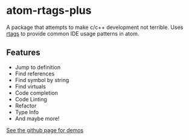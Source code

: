 # atom-rtags-plus

A package that attempts to make c/c++ development not terrible.
Uses [rtags](https://github.com/Andersbakken/rtags) to provide common IDE usage patterns in atom.

## Features
* Jump to definition
* Find references
* Find symbol by string
* Find virtuals
* Code completion
* Code Linting
* Refactor
* Type Info
* And maybe more!

[See the github page for demos](https://sphaerophoria.github.io/atom-rtags-plus)
